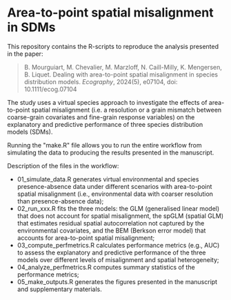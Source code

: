 # Area-to-point spatial misalignment in SDMs

This repository contains the R-scripts to reproduce the analysis presented in the paper:

> B. Mourguiart, M. Chevalier, M. Marzloff, N. Caill-Milly, K. Mengersen, B. Liquet. Dealing with area-to-point spatial misalignment in species distribution models. _Ecography_, 2024(5), e07104, doi: 10.1111/ecog.07104

The study uses a virtual species approach to investigate the effects of area-to-point spatial misalignment (i.e. a resolution or a grain mismatch between coarse-grain covariates and fine-grain response variables) on the explanatory and predictive performance of three species distribution models (SDMs).

Running the "make.R" file allows you to run the entire workflow from simulating the data to producing the results presented in the manuscript.

Description of the files in the workflow:

  * 01_simulate_data.R generates virtual environmental and species presence-absence data under different scenarios with area-to-point spatial misalignment (i.e., environmental data with coarser resolution than presence-absence data);
  * 02_run_xxx.R fits the three models: the GLM (generalised linear model) that does not account for spatial misalignment, the spGLM (spatial GLM) that estimates residual spatial autocorrelation not captured by the environmental covariates, and the BEM (Berkson error model) that accounts for area-to-point spatial misalignment;
  * 03_compute_perfmetrics.R calculates performance metrics (e.g., AUC) to assess the explanatory and predictive performance of the three models over different levels of misalignment and spatial heterogeneity;
  * 04_analyze_perfmetrics.R computes summary statistics of the performance metrics;
  * 05_make_outputs.R generates the figures presented in the manuscript and supplementary materials.
